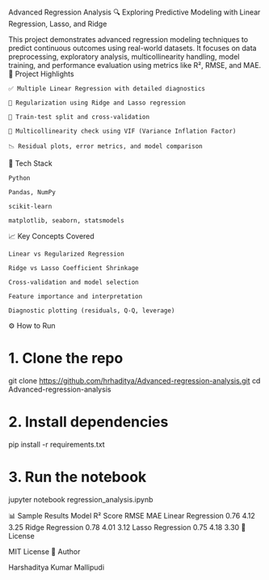 Advanced Regression Analysis
🔍 Exploring Predictive Modeling with Linear Regression, Lasso, and Ridge

This project demonstrates advanced regression modeling techniques to predict continuous outcomes using real-world datasets. It focuses on data preprocessing, exploratory analysis, multicollinearity handling, model training, and performance evaluation using metrics like R², RMSE, and MAE.
📌 Project Highlights

    ✅ Multiple Linear Regression with detailed diagnostics

    🧮 Regularization using Ridge and Lasso regression

    🧪 Train-test split and cross-validation

    🧠 Multicollinearity check using VIF (Variance Inflation Factor)

    📉 Residual plots, error metrics, and model comparison

🧰 Tech Stack

    Python

    Pandas, NumPy

    scikit-learn

    matplotlib, seaborn, statsmodels

📈 Key Concepts Covered

    Linear vs Regularized Regression

    Ridge vs Lasso Coefficient Shrinkage

    Cross-validation and model selection

    Feature importance and interpretation

    Diagnostic plotting (residuals, Q-Q, leverage)

⚙️ How to Run

# 1. Clone the repo
git clone https://github.com/hrhaditya/Advanced-regression-analysis.git
cd Advanced-regression-analysis

# 2. Install dependencies
pip install -r requirements.txt

# 3. Run the notebook
jupyter notebook regression_analysis.ipynb

📊 Sample Results
Model	R² Score	RMSE	MAE
Linear Regression	0.76	4.12	3.25
Ridge Regression	0.78	4.01	3.12
Lasso Regression	0.75	4.18	3.30
📄 License

MIT License
👤 Author

Harshaditya Kumar Mallipudi
